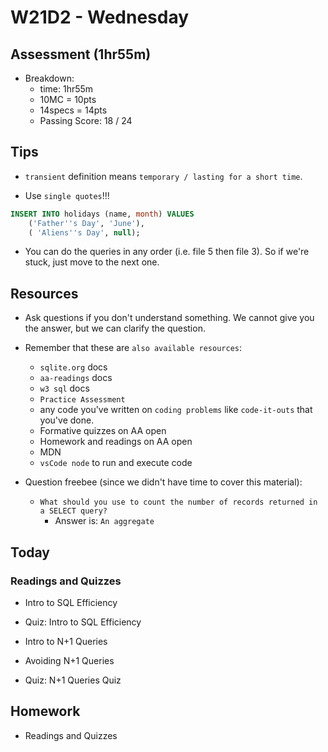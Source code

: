 # W21D2 - Wednesday

## Assessment (1hr55m)
- Breakdown:
  - time: 1hr55m
  - 10MC = 10pts 
  - 14specs = 14pts
  - Passing Score: 18 / 24

## Tips

- `transient` definition means `temporary / lasting for a short time`.

- Use `single quotes`!!!
```sql
INSERT INTO holidays (name, month) VALUES
    ('Father''s Day', 'June'),
    ( 'Aliens''s Day', null);
```
- You can do the queries in any order (i.e. file 5 then file 3). So if we're stuck, just move to the next one.

## Resources 
- Ask questions if you don't understand something. We cannot give you the answer, but we can clarify the question.

- Remember that these are `also available resources`:
  - `sqlite.org` docs
  - `aa-readings` docs
  - `w3 sql` docs
  - `Practice Assessment`
  - any code you've written on `coding problems` like `code-it-outs` that you've done.
  - Formative quizzes on AA open
  - Homework and readings on AA open
  - MDN
  - `vsCode node` to run and execute code


- Question freebee (since we didn't have time to cover this material):
  - `What should you use to count the number of records returned in a SELECT query?`
    - Answer is: `An aggregate`


## Today

### Readings and Quizzes
- Intro to SQL Efficiency
- Quiz: Intro to SQL Efficiency

- Intro to N+1 Queries
- Avoiding N+1 Queries
- Quiz: N+1 Queries Quiz

## Homework
- Readings and Quizzes